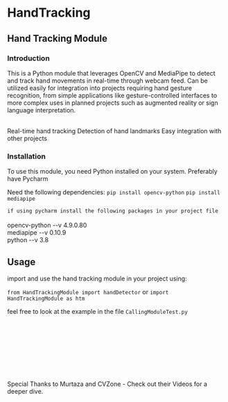 # HandTracking<br>

## Hand Tracking Module<br>

### Introduction<br>

This is a Python module that leverages OpenCV and MediaPipe to detect and track hand movements in real-time through webcam feed. Can be utilized easily for integration into projects requiring hand gesture recognition, from simple applications like gesture-controlled interfaces to more complex uses in planned projects such as augmented reality or sign language interpretation.
<br><br>

Real-time hand tracking
Detection of hand landmarks
Easy integration with other projects
<br>

### Installation
To use this module, you need Python installed on your system. Preferably have Pycharm
<br>

Need the following dependencies:
`pip install opencv-python`
`pip install mediapipe`
<br>

`if using pycharm install the following packages in your project file`<br><br>
opencv-python --v 4.9.0.80 <br>
mediapipe --v 0.10.9 <br>
python --v 3.8<br>

## Usage
import and use the hand tracking module in your project using:
<br>

`from HandTrackingModule import handDetector` or `import HandTrackingModule as htm`
<br>

feel free to look at the example in the file `CallingModuleTest.py`
<br>
<br>
<br>
<br>
<br>
<br>
<br>
<br>
<br>





Special Thanks to Murtaza and CVZone - Check out their Videos for a deeper dive.

